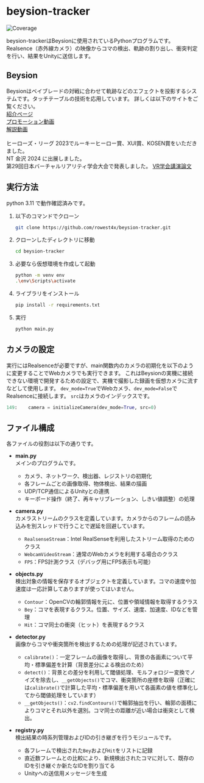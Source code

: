# beysion-tracker  
![Coverage](https://codecov.io/gh/OWNER/REPO/branch/main/graph/badge.svg)

beysion-trackerはBeysionに使用されているPythonプログラムです。
Realsence（赤外線カメラ）の映像からコマの検出、軌跡の割り出し、衝突判定を行い、結果をUnityに送信します。


## Beysion
Beysionはベイブレードの対戦に合わせて軌跡などのエフェクトを投影するシステムです。タッチテーブルの技術を応用しています。 
詳しくは以下のサイトをご覧ください。<br>
[紹介ページ](https://protopedia.net/prototype/4813)<br>
[プロモーション動画](https://youtu.be/p2AFd2a-vNg?si=FVmgyI9OplT2cY_B)<br>
[解説動画](https://youtu.be/wpbPGy0BBu8?si=w4hq-_JuJQdVVCqS)<br>
<br>
ヒーローズ・リーグ 2023でルーキーヒーロー賞、XUI賞、KOSEN賞をいただきました。
<br>
NT 金沢 2024 に出展しました。
<br>
第29回日本バーチャルリアリティ学会大会で発表しました。
[VR学会講演論文](https://conference.vrsj.org/ac2024/program/doc/2G-10.pdf)


## 実行方法
python 3.11 で動作確認済みです。
1. 以下のコマンドでクローン
    ```bash
    git clone https://github.com/rowest4x/beysion-tracker.git
    ```
1. クローンしたディレクトリに移動
    ```bash
    cd beysion-tracker
    ```
1. 必要なら仮想環境を作成して起動
    ```bash
    python -m venv env
    .\env\Scripts\activate
    ```
1. ライブラリをインストール
    ```bash
    pip install -r requirements.txt
    ```
1. 実行
    ```bash
    python main.py
    ```
    

## カメラの設定
実行にはRealsenceが必要ですが、main関数内のカメラの初期化を以下のように変更することでWebカメラでも実行できます。
これはBeysionの実機に接続できない環境で開発するための設定で、実機で撮影した録画を仮想カメラに流すなどして使用します。
`dev_mode=True`でWebカメラ、`dev_mode=False`でRealsenceに接続します。
`src`はカメラのインデックスです。
```main.py
149:    camera = initializeCamera(dev_mode=True, src=0)
```


## ファイル構成
各ファイルの役割は以下の通りです。
- **main.py**<br>
    メインのプログラムです。
    - カメラ、ネットワーク、検出器、レジストリの初期化
    - 各フレームごとの画像取得、物体検出、結果の描画
    - UDP/TCP通信によるUnityとの連携
    - キーボード操作（終了、再キャリブレーション、しきい値調整）の処理

- **camera.py**<br>
    カメラストリームのクラスを定義しています。カメラからのフレームの読み込みを別スレッドで行うことで遅延を回避しています。
    - `RealsenseStream`：Intel RealSenseを利用したストリーム取得のためのクラス
    - `WebcamVideoStream`：通常のWebカメラを利用する場合のクラス
    - `FPS`：FPS計測クラス（デバッグ用にFPS表示も可能）

- **objects.py**<br>
    検出対象の情報を保存するオブジェクトを定義しています。コマの速度や加速度は一応計算してありますが使ってはいません。
    - `Contour`：OpenCVの輪郭情報を元に、位置や領域情報を取得するクラス
    - `Bey`：コマを表現するクラス。位置、サイズ、速度、加速度、IDなどを管理
    - `Hit`：コマ同士の衝突（ヒット）を表現するクラス
      
- **detector.py**<br>
    画像からコマや衝突箇所を検出するための処理が記述されています。
    - `calibrate()`：一定フレームの画像を取得し、背景の各画素について平均・標準偏差を計算（背景差分による検出のため）
    - `detect()`：背景との差分を利用して閾値処理、モルフォロジー変換でノイズを除去し、`__getObjects()`でコマ、衝突箇所の座標を取得（正確には`calibrate()`で計算した平均・標準偏差を用いて各画素の値を標準化してから閾値処理をしています）
    - `__getObjects()`：`cv2.findContours()`で輪郭抽出を行い、輪郭の面積によりコマとそれ以外を選別。コマ同士の距離が近い場合は衝突として検出。

- **registry.py**<br>
    検出結果の時系列管理およびIDの引き継ぎを行うモジュールです。
    - 各フレームで検出された`Bey`および`Hit`をリストに記録
    - 直近数フレームとの比較により、新規検出されたコマに対して、既存のIDを引き継ぐか新たなIDを割り当てる
    - Unityへの送信用メッセージを生成
